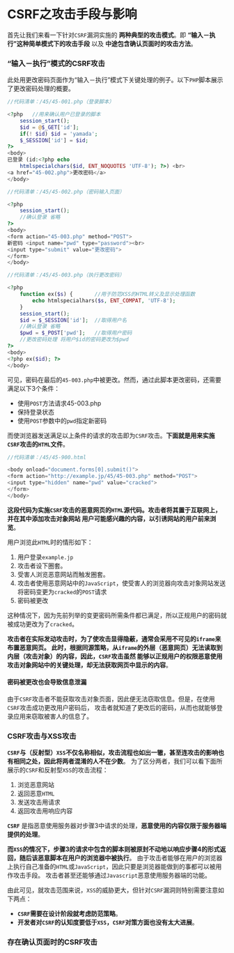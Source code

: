 CSRF之攻击手段与影响
=================================================================
首先让我们来看一下针对`CSRF`漏洞实施的 **两种典型的攻击模式**。即 **“输入－执行”这种简单模式下的攻击手段** 以及
**中途包含确认页面时的攻击方法**。

### “输入－执行”模式的CSRF攻击
此处用更改密码页面作为“输入－执行”模式下关键处理的例子。以下`PHP`脚本展示了更改密码处理的概要。
```php
//代码清单：/45/45-001.php（登录脚本）

<?php   //用来确认用户已登录的脚本
    session_start();
    $id = @$_GET['id'];
    if(! $id) $id = 'yamada';
    $_SESSION['id'] = $id;
?>
<body>
已登录 (id:<?php echo
    htmlspecialchars($id, ENT_NOQUOTES 'UTF-8'); ?>) <br>
<a href="45-002.php">更改密码</a>
</body>
```
```php
//代码清单：/45/45-002.php（密码输入页面）

<?php
    session_start();
    //确认登录 省略
?>
<body>
<form action="45-003.php" method="POST">
新密码 <input name="pwd" type="password"><br>
<input type="submit" value="更改密码">
</form>
</body>
```
```php
//代码清单：/45/45-003.php（执行更改密码）

<?php
    function ex($s) {       //用于防范XSS的HTML转义及显示处理函数
        echo htmlspecialhars($s, ENT_COMPAT, 'UTF-8');
    }
    session_start();
    $id = $_SESSION['id'];  //取得用户名
    //确认登录 省略
    $pwd = $_POST['pwd'];   //取得用户密码
    //更改密码处理 将用户$id的密码更改为$pwd
?>
<body>
<?php ex($id); ?>
</body>
```
可见，密码在最后的`45-003.php`中被更改。然而，通过此脚本更改密码，还需要满足以下3个条件：
+ 使用`POST`方法请求45-003.php
+ 保持登录状态
+ 使用`POST`参数中的`pwd`指定新密码

而使浏览器发送满足以上条件的请求的攻击即为`CSRF`攻击。**下面就是用来实施`CSRF`攻击的`HTML`文件**。
```php
//代码清单：/45/45-900.html

<body onload="document.forms[0].submit()">
<form action="http://example.jp/45/45-003.php" method="POST">
<input type="hidden" name="pwd" value="cracked">
</form>
</body>
```
**这段代码为实施`CSRF`攻击的恶意网页的`HTML`源代码。攻击者将其置于互联网上，并在其中添加攻击对象网站
用户可能感兴趣的内容，以引诱网站的用户前来浏览**。

用户浏览此`HTML`时的情形如下：
1. 用户登录`example.jp`
2. 攻击者设下圈套。
3. 受害人浏览恶意网站而触发圈套。
4. 攻击者使用恶意网站中的`JavaScript`，使受害人的浏览器向攻击对象网站发送将密码变更为`cracked`的`POST`请求
5. 密码被更改

这种情况下，因为先前列举的变更密码所需条件都已满足，所以正规用户的密码就被成功更改为了`cracked`。

**攻击者在实际发动攻击时，为了使攻击显得隐蔽，通常会采用不可见的`iframe`来布置恶意网页。
此时，根据同源策略，从`iframe`的外层（恶意网页）无法读取到内层（攻击对象）的内容，因此，`CSRF`攻击虽然
能够以正规用户的权限恶意使用攻击对象网站中的关键处理，却无法获取网页中显示的内容**。

#### 密码被更改也会导致信息泄漏
由于`CSRF`攻击者不能获取攻击对象页面，因此便无法窃取信息。但是，在使用`CSRF`攻击成功更改用户密码后，
攻击者就知道了更改后的密码，从而也就能够登录应用来窃取被害人的信息了。

### CSRF攻击与XSS攻击
**`CSRF`与（反射型）`XSS`不仅名称相似，攻击流程也如出一辙，甚至连攻击的影响也有相同之处，因此将两者混淆的人不在少数**。
为了区分两者，我们可以看下面所展示的`CSRF`和反射型`XSS`的攻击流程：
1. 浏览恶意网站
2. 返回恶意`HTML`
3. 发送攻击用请求
4. 返回攻击用响应内容

**`CSRF`** 是指恶意使用服务器对步骤3中请求的处理，**恶意使用的内容仅限于服务器端提供的处理**。

**而`XSS`的情况下，步骤3的请求中包含的脚本则被原封不动地以响应步骤4的形式返回，随后该恶意脚本在用户的浏览器中被执行**。
由于攻击者能够在用户的浏览器上执行自己准备的`HTML`或`JavaScript`，因此只要是浏览器能做到的事都可以被用作攻击手段。
攻击者甚至还能够通过`Javascript`恶意使用服务器端的功能。

由此可见，就攻击范围来说，`XSS`的威胁更大，但针对`CSRF`漏洞则特别需要注意如下两点：
+ **`CSRF`需要在设计阶段就考虑防范策略**。
+ **开发者对`CSRF`的认知度要低于`XSS`，`CSRF`对策方面也没有太大进展**。

### 存在确认页面时的CSRF攻击









